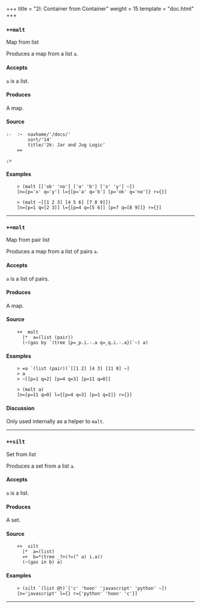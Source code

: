 +++
title = "2l: Container from Container"
weight = 15
template = "doc.html"
+++
### `++malt`

Map from list

Produces a map from a list `a`.

#### Accepts

`a` is a list.

#### Produces

A map.

#### Source

```hoon
:-  :~  navhome/'/docs/'
        sort/'14'
        title/'2k: Jar and Jug Logic'
    ==

;>
```

#### Examples

```
    > (malt [['ok' 'no'] ['a' 'b'] ['x' 'y'] ~])
    [n=[p='x' q='y'] l={[p='a' q='b'] [p='ok' q='no']} r={}]

    > (malt ~[[1 2 3] [4 5 6] [7 8 9]])
    [n=[p=1 q=[2 3]] l={[p=4 q=[5 6]] [p=7 q=[8 9]]} r={}]
```

---
### `++molt`

Map from pair list

Produces a map from a list of pairs `a`.

#### Accepts

`a` is a list of pairs.

#### Produces

A map.

#### Source

```hoon
    ++  molt
      |*  a=(list (pair))
      (~(gas by `(tree [p=_p.i.-.a q=_q.i.-.a})`~) a)
```

#### Examples

```
    > =a `(list (pair))`[[1 2] [4 3] [11 0] ~]
    > a
    > ~[[p=1 q=2] [p=4 q=3] [p=11 q=0]]

    > (molt a)
    [n=[p=11 q=0] l={[p=4 q=3] [p=1 q=2]} r={}]
```

#### Discussion

Only used internally as a helper to `malt`.

---
### `++silt`

Set from list

Produces a set from a list `a`.

#### Accepts

`a` is a list.

#### Produces

A set.

#### Source

```hoon
    ++  silt
      |*  a=(list)
      =+  b=*(tree _?>(?=(^ a) i.a))
      (~(gas in b) a)
```

#### Examples

```
    > (silt `(list @t)`['c' 'hoon' 'javascript' 'python' ~])
    [n='javascript' l={} r={'python' 'hoon' 'c'}]
```

---
